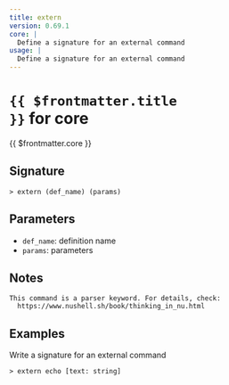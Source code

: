 ```yaml
---
title: extern
version: 0.69.1
core: |
  Define a signature for an external command
usage: |
  Define a signature for an external command
---
```


# <code>{{ $frontmatter.title }}</code> for core

<div style='white-space: pre-wrap;margin-top: 10px'>{{ $frontmatter.core }}</div>

## Signature

```> extern (def_name) (params)```

## Parameters

 -  `def_name`: definition name
 -  `params`: parameters

## Notes
```text
This command is a parser keyword. For details, check:
  https://www.nushell.sh/book/thinking_in_nu.html
```
## Examples

Write a signature for an external command
```shell
> extern echo [text: string]
```
